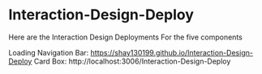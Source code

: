 # Interaction-Design-Deploy
Here are the Interaction Design Deployments For the five components

Loading
Navigation Bar: https://shay130199.github.io/Interaction-Design-Deploy
Card Box: http://localhost:3006/Interaction-Design-Deploy
